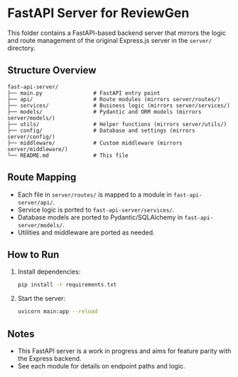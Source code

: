 # FastAPI Server for ReviewGen

This folder contains a FastAPI-based backend server that mirrors the logic and route management of the original Express.js server in the `server/` directory.

## Structure Overview

```
fast-api-server/
├── main.py                # FastAPI entry point
├── api/                   # Route modules (mirrors server/routes/)
├── services/              # Business logic (mirrors server/services/)
├── models/                # Pydantic and ORM models (mirrors server/models/)
├── utils/                 # Helper functions (mirrors server/utils/)
├── config/                # Database and settings (mirrors server/config/)
├── middleware/            # Custom middleware (mirrors server/middleware/)
└── README.md              # This file
```

## Route Mapping
- Each file in `server/routes/` is mapped to a module in `fast-api-server/api/`.
- Service logic is ported to `fast-api-server/services/`.
- Database models are ported to Pydantic/SQLAlchemy in `fast-api-server/models/`.
- Utilities and middleware are ported as needed.

## How to Run
1. Install dependencies:
   ```bash
   pip install -r requirements.txt
   ```
2. Start the server:
   ```bash
   uvicorn main:app --reload
   ```

## Notes
- This FastAPI server is a work in progress and aims for feature parity with the Express backend.
- See each module for details on endpoint paths and logic. 